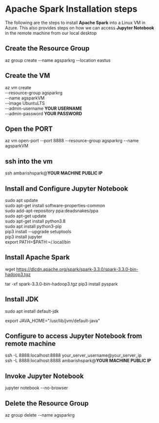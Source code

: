 # Apache Spark Installation steps    
The following are the steps to install **Apache Spark** into a Linux VM in Azure. This also provides steps on how we can access **Jupyter Notebook** in the remote machine from our local desktop         


## Create the Resource Group          
az group create --name agsparkrg --location eastus

## Create the VM        
az vm create \
--resource-group agsparkrg \
--name agsparkVM \
--image UbuntuLTS \
--admin-username **YOUR USERNAME** \
--admin-password **YOUR PASSWORD**

## Open the PORT             
az vm open-port --port 8888 --resource-group agsparkrg --name agsparkVM

## ssh into the vm         
ssh ambarishspark@**YOUR MACHINE PUBLIC IP**

## Install and Configure Jupyter Notebook            
sudo apt update            
sudo apt-get install software-properties-common         
sudo add-apt-repository ppa:deadsnakes/ppa         
sudo apt-get update          
sudo apt-get install python3.8          
sudo apt install python3-pip          
pip3 install --upgrade setuptools          
pip3 install jupyter           
export PATH=$PATH:~/.local/bin         

## Install Apache Spark                  
wget https://dlcdn.apache.org/spark/spark-3.3.0/spark-3.3.0-bin-hadoop3.tgz

tar -xf spark-3.3.0-bin-hadoop3.tgz
pip3 install pyspark

## Install JDK     
sudo apt install default-jdk

export JAVA_HOME="/usr/lib/jvm/default-java"

## Configure to access Jupyter Notebook from remote machine          
ssh -L 8888:localhost:8888 your_server_username@your_server_ip        
ssh -L 8888:localhost:8888 ambarishspark@**YOUR MACHINE PUBLIC IP**              

## Invoke Jupyter Notebook               
jupyter notebook --no-browser 

## Delete the Resource Group               
az group delete --name agsparkrg 